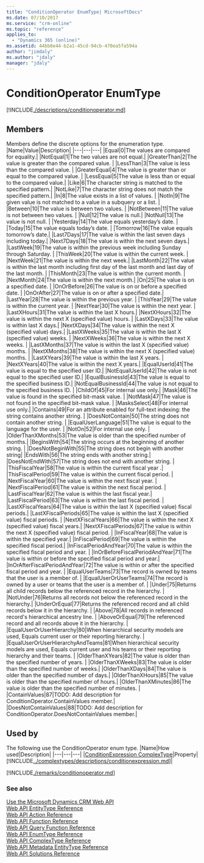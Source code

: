 ```yaml
---
title: "ConditionOperator EnumType| MicrosoftDocs"
ms.date: 07/10/2017
ms.service: "crm-online"
ms.topic: "reference"
applies_to: 
  - "Dynamics 365 (online)"
ms.assetid: 44bb0e44-b2a1-45cd-94cb-470ea5fa594a
author: "jimdaly"
ms.author: "jdaly"
manager: "jdaly"
---
```

# ConditionOperator EnumType
[!INCLUDE[./descriptions/conditionoperator.md](./descriptions/conditionoperator.md)]

## Members
Members define the discrete options for the enumeration type.
|Name|Value|Description|
|---|---|---|
|Equal|0|The values are compared for equality.| 
|NotEqual|1|The two values are not equal.| 
|GreaterThan|2|The value is greater than the compared value. | 
|LessThan|3|The value is less than the compared value. | 
|GreaterEqual|4|The value is greater than or equal to the compared value. | 
|LessEqual|5|The value is less than or equal to the compared value.| 
|Like|6|The character string is matched to the specified pattern.| 
|NotLike|7|The character string does not match the specified pattern.| 
|In|8|The value exists in a list of values. | 
|NotIn|9|The given value is not matched to a value in a subquery or a list.  | 
|Between|10|The value is between two values.  | 
|NotBetween|11|The value is not between two values. | 
|Null|12|The value is null.| 
|NotNull|13|The value is not null. | 
|Yesterday|14|The value equals yesterday’s date. | 
|Today|15|The value equals today’s date. | 
|Tomorrow|16|The value equals tomorrow’s date.| 
|Last7Days|17|The value is within the last seven days including today.| 
|Next7Days|18|The value is within the next seven days.| 
|LastWeek|19|The value is within the previous week including Sunday through Saturday. | 
|ThisWeek|20|The value is within the current week. | 
|NextWeek|21|The value is within the next week.| 
|LastMonth|22|The value is within the last month including first day of the last month and last day of the last month. | 
|ThisMonth|23|The value is within the current month. | 
|NextMonth|24|The value is within the next month.| 
|On|25|The value is on a specified date. | 
|OnOrBefore|26|The value is on or before a specified date. | 
|OnOrAfter|27|The value is on or after a specified date.| 
|LastYear|28|The value is within the previous year.  | 
|ThisYear|29|The value is within the current year. | 
|NextYear|30|The value is within the next year.  | 
|LastXHours|31|The value is within the last X hours.| 
|NextXHours|32|The value is within the next X (specified value) hours. | 
|LastXDays|33|The value is within last X days.| 
|NextXDays|34|The value is within the next X (specified value) days.| 
|LastXWeeks|35|The value is within the last X (specified value) weeks. | 
|NextXWeeks|36|The value is within the next X weeks. | 
|LastXMonths|37|The value is within the last X (specified value) months. | 
|NextXMonths|38|The value is within the next X (specified value) months. | 
|LastXYears|39|The value is within the last X years. | 
|NextXYears|40|The value is within the next X years.| 
|EqualUserId|41|The value is equal to the specified user ID.| 
|NotEqualUserId|42|The value is not equal to the specified user ID.| 
|EqualBusinessId|43|The value is equal to the specified business ID.| 
|NotEqualBusinessId|44|The value is not equal to the specified business ID. | 
|ChildOf|45|For internal use only.| 
|Mask|46|The value is found in the specified bit-mask value. | 
|NotMask|47|The value is not found in the specified bit-mask value. | 
|MasksSelect|48|For internal use only.| 
|Contains|49|For an attribute enabled for full-text indexing: the string contains another string. | 
|DoesNotContain|50|The string does not contain another string. | 
|EqualUserLanguage|51|The value is equal to the language for the user.  | 
|NotOn|52|For internal use only. | 
|OlderThanXMonths|53|The value is older than the specified number of months.| 
|BeginsWith|54|The string occurs at the beginning of another string. | 
|DoesNotBeginWith|55|The string does not begin with another string| 
|EndsWith|56|The string ends with another string.| 
|DoesNotEndWith|57|The string does not end with another string. | 
|ThisFiscalYear|58|The value is within the current fiscal year .| 
|ThisFiscalPeriod|59|The value is within the current fiscal period. | 
|NextFiscalYear|60|The value is within the next fiscal year.  | 
|NextFiscalPeriod|61|The value is within the next fiscal period. | 
|LastFiscalYear|62|The value is within the last fiscal year.| 
|LastFiscalPeriod|63|The value is within the last fiscal period. | 
|LastXFiscalYears|64|The value is within the last X (specified value) fiscal periods.| 
|LastXFiscalPeriods|65|The value is within the last X (specified value) fiscal periods. | 
|NextXFiscalYears|66|The value is within the next X (specified value) fiscal years.| 
|NextXFiscalPeriods|67|The value is within the next X (specified value) fiscal period. | 
|InFiscalYear|68|The value is within the specified year.| 
|InFiscalPeriod|69|The value is within the specified fiscal period.| 
|InFiscalPeriodAndYear|70|The value is within the specified fiscal period and year. | 
|InOrBeforeFiscalPeriodAndYear|71|The value is within or before the specified fiscal period and year.| 
|InOrAfterFiscalPeriodAndYear|72|The value is within or after the specified fiscal period and year. | 
|EqualUserTeams|73|The record is owned by teams that the user is a member of. | 
|EqualUserOrUserTeams|74|The record is owned by a user or teams that the user is a member of. | 
|Under|75|Returns all child records below the referenced record in the hierarchy. | 
|NotUnder|76|Returns all records not below the referenced record in the hierarchy.| 
|UnderOrEqual|77|Returns the referenced record and all child records below it in the hierarchy. | 
|Above|78|All records in referenced record's hierarchical ancestry line.  | 
|AboveOrEqual|79|The referenced record and all records above it in the hierarchy. | 
|EqualUserOrUserHierarchy|80|When hierarchical security models are used, Equals current user or their reporting hierarchy. | 
|EqualUserOrUserHierarchyAndTeams|81|When hierarchical security models are used, Equals current user and his teams or their reporting hierarchy and their teams. | 
|OlderThanXYears|82|The value is older than the specified number of years. | 
|OlderThanXWeeks|83|The value is older than the specified number of weeks.| 
|OlderThanXDays|84|The value is older than the specified number of days.| 
|OlderThanXHours|85|The value is older than the specified number of hours.| 
|OlderThanXMinutes|86|The value is older than the specified number of minutes. | 
|ContainValues|87|TODO: Add description for ConditionOperator.ContainValues member.| 
|DoesNotContainValues|88|TODO: Add description for ConditionOperator.DoesNotContainValues member.| 

## Used by
The following use the ConditionOperator enum type.
|Name|How used|Description|
|---|---|---|
|[ConditionExpression ComplexType](../complextypes/conditionexpression.md)|Property|[!INCLUDE[../complextypes/descriptions/conditionexpression.md](../complextypes/descriptions/conditionexpression.md)]|

[!INCLUDE[./remarks/conditionoperator.md](./remarks/conditionoperator.md)]

### See also  
 [Use the Microsoft Dynamics CRM Web API](https://msdn.microsoft.com/library/mt593051.aspx)   
 [Web API EntityType Reference](../entitytypereference.md)   
 [Web API Action Reference](../actionreference.md)   
 [Web API Function Reference](../functionreference.md)   
 [Web API Query Function Reference](../queryfunctionreference.md)   
 [Web API EnumType Reference](../enumtypereference.md)   
 [Web API ComplexType Reference](../complextypereference.md)   
 [Web API Metadata EntityType Reference](../entitytypereference.md)   
 [Web API Solutions Reference](../solutionreference.md)